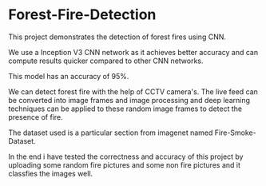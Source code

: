 # Forest-Fire-Detection
This project demonstrates the detection of forest fires using CNN. 

We use a Inception V3 CNN network as it achieves better accuracy and can compute results quicker compared to other CNN networks.

This model has an accuracy of 95%.

We can detect forest fire with the help of CCTV camera's. The live feed can be converted into image frames and image processing and deep learning techniques can be applied to these random image frames to detect the presence of fire.

The dataset used is a particular section from imagenet named Fire-Smoke-Dataset.

In the end i have tested the correctness and accuracy of this project by uploading some random fire pictures and some non fire pictures and it classfies the images well.
